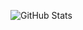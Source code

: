![GitHub Stats](https://github-readme-stats.vercel.app/api?username=keerthanaoct1990&show_icons=true&theme=tokyonight)
